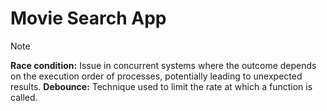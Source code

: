 # Movie Search App

> [!NOTE]
> **Race condition:** Issue in concurrent systems where the outcome depends on the execution order of processes, potentially leading to unexpected results.
> **Debounce:** Technique used to limit the rate at which a function is called.
